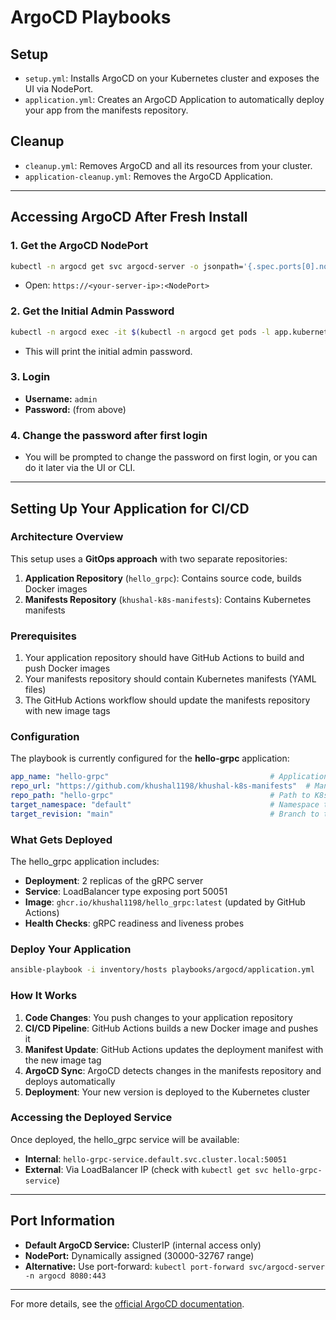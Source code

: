 # ArgoCD Playbooks

## Setup
- `setup.yml`: Installs ArgoCD on your Kubernetes cluster and exposes the UI via NodePort.
- `application.yml`: Creates an ArgoCD Application to automatically deploy your app from the manifests repository.

## Cleanup
- `cleanup.yml`: Removes ArgoCD and all its resources from your cluster.
- `application-cleanup.yml`: Removes the ArgoCD Application.

---

## Accessing ArgoCD After Fresh Install

### 1. Get the ArgoCD NodePort
```bash
kubectl -n argocd get svc argocd-server -o jsonpath='{.spec.ports[0].nodePort}'
```
- Open: `https://<your-server-ip>:<NodePort>`

### 2. Get the Initial Admin Password
```bash
kubectl -n argocd exec -it $(kubectl -n argocd get pods -l app.kubernetes.io/name=argocd-server -o jsonpath='{.items[0].metadata.name}') -- argocd admin initial-password
```
- This will print the initial admin password.

### 3. Login
- **Username:** `admin`
- **Password:** (from above)

### 4. Change the password after first login
- You will be prompted to change the password on first login, or you can do it later via the UI or CLI.

---

## Setting Up Your Application for CI/CD

### Architecture Overview
This setup uses a **GitOps approach** with two separate repositories:

1. **Application Repository** (`hello_grpc`): Contains source code, builds Docker images
2. **Manifests Repository** (`khushal-k8s-manifests`): Contains Kubernetes manifests

### Prerequisites
1. Your application repository should have GitHub Actions to build and push Docker images
2. Your manifests repository should contain Kubernetes manifests (YAML files)
3. The GitHub Actions workflow should update the manifests repository with new image tags

### Configuration
The playbook is currently configured for the **hello-grpc** application:
```yaml
app_name: "hello-grpc"                                    # Application name
repo_url: "https://github.com/khushal1198/khushal-k8s-manifests"  # Manifests repo
repo_path: "hello-grpc"                                   # Path to K8s manifests
target_namespace: "default"                               # Namespace to deploy to
target_revision: "main"                                   # Branch to track
```

### What Gets Deployed
The hello_grpc application includes:
- **Deployment**: 2 replicas of the gRPC server
- **Service**: LoadBalancer type exposing port 50051
- **Image**: `ghcr.io/khushal1198/hello_grpc:latest` (updated by GitHub Actions)
- **Health Checks**: gRPC readiness and liveness probes

### Deploy Your Application
```bash
ansible-playbook -i inventory/hosts playbooks/argocd/application.yml
```

### How It Works
1. **Code Changes**: You push changes to your application repository
2. **CI/CD Pipeline**: GitHub Actions builds a new Docker image and pushes it
3. **Manifest Update**: GitHub Actions updates the deployment manifest with the new image tag
4. **ArgoCD Sync**: ArgoCD detects changes in the manifests repository and deploys automatically
5. **Deployment**: Your new version is deployed to the Kubernetes cluster

### Accessing the Deployed Service
Once deployed, the hello_grpc service will be available:
- **Internal**: `hello-grpc-service.default.svc.cluster.local:50051`
- **External**: Via LoadBalancer IP (check with `kubectl get svc hello-grpc-service`)

---

## Port Information
- **Default ArgoCD Service:** ClusterIP (internal access only)
- **NodePort:** Dynamically assigned (30000-32767 range)
- **Alternative:** Use port-forward: `kubectl port-forward svc/argocd-server -n argocd 8080:443`

---

For more details, see the [official ArgoCD documentation](https://argo-cd.readthedocs.io/en/stable/getting_started/). 